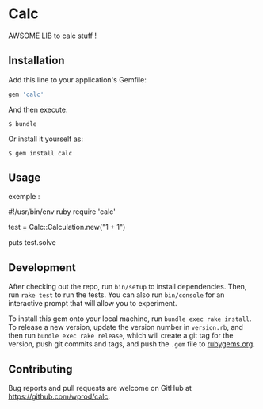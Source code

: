 # Calc

AWSOME LIB to calc stuff !

## Installation

Add this line to your application's Gemfile:

```ruby
gem 'calc'
```

And then execute:

    $ bundle

Or install it yourself as:

    $ gem install calc

## Usage

exemple : 

#!/usr/bin/env ruby 
 require 'calc'

test = Calc::Calculation.new("1 + 1")

puts test.solve

## Development

After checking out the repo, run `bin/setup` to install dependencies. Then, run `rake test` to run the tests. You can also run `bin/console` for an interactive prompt that will allow you to experiment.

To install this gem onto your local machine, run `bundle exec rake install`. To release a new version, update the version number in `version.rb`, and then run `bundle exec rake release`, which will create a git tag for the version, push git commits and tags, and push the `.gem` file to [rubygems.org](https://rubygems.org).

## Contributing

Bug reports and pull requests are welcome on GitHub at https://github.com/wprod/calc.

